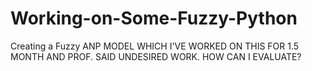 # Working-on-Some-Fuzzy-Python
Creating a Fuzzy ANP MODEL WHICH I'VE WORKED ON THIS FOR 1.5 MONTH AND PROF. SAID UNDESIRED WORK. HOW CAN I EVALUATE?
